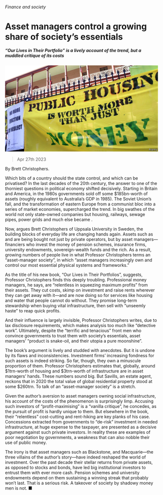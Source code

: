 ###### Finance and society

# Asset managers control a growing share of society’s essentials 

##### “Our Lives in Their Portfolio” is a lively account of the trend, but a muddled critique of its costs 

![image](images/20230429_CUP504.jpg) 

> Apr 27th 2023 

By Brett Christophers. 

Which bits of a country should the state control, and which can be privatised? In the last decades of the 20th century, the answer to one of the thorniest questions in political economy shifted decisively. Starting in Britain and America, in the 1980s governments sold off some $185bn-worth of assets (roughly equivalent to Australia’s GDP in 1985). The Soviet Union’s fall, and the transformation of eastern Europe from a communist bloc into a series of market economies, supercharged the trend. In big swathes of the world not only state-owned companies but housing, railways, sewage pipes, power grids and much else became .

Now, argues Brett Christophers of Uppsala University in Sweden, the building blocks of everyday life are changing hands again. Assets such as  and  are being bought not just by private operators, but by asset managers—financiers who invest the money of pension schemes, insurance firms, university endowments, sovereign-wealth funds and the rich. As a result, growing numbers of people live in what Professor Christophers terms an “asset-manager society”, in which “asset managers increasingly own and control our most essential physical systems and frameworks.”

As the title of his new book, “Our Lives in Their Portfolios”, suggests, Professor Christophers finds this deeply troubling. Professional money managers, he says, are “relentless in squeezing maximum profits” from their assets. They cut costs, skimp on investment and raise rents wherever they can get away with it—and are now doing so for services like housing and water that people cannot do without. They promise long-term stewardship when buying vital infrastructure, then sell with “unseemly haste” to reap quick profits. 

And their influence is largely invisible, Professor Christophers writes, due to lax disclosure requirements, which makes analysis too much like “detective work”. Ultimately, despite the “terrific and tenacious” front men who convince governments to trust them with society’s essentials, asset managers’ “product is snake-oil, and their utopia a pure moonshine”.

The book’s argument is lively and studded with anecdotes. But it is undone by its flaws and inconsistencies. Investment firms’ increasing fondness for such assets is indeed striking. So far, though, they own a minuscule proportion of them. Professor Christophers estimates that, globally, around $1trn-worth of housing and $3trn-worth of infrastructure are in asset managers’ hands. These numbers sound big. But Savills, an estate agent, reckons that in 2020 the total value of global residential property stood at some $260trn. To talk of an “asset-manager society” is a stretch.

Given the author’s aversion to asset managers owning social infrastructure, his account of the costs of the phenomenon is surprisingly limp. Accusing such investors of “profit-maximising” is a “vanilla critique”, he concedes, as the pursuit of profit is hardly unique to them. But elsewhere in the book, their “relentless” cost-cutting and rent-hiking are key planks of his case. Concessions extracted from governments to “de-risk” investment in needed infrastructure, at huge expense to the taxpayer, are presented as a decisive argument against such private investors. In reality these are examples of poor negotiation by governments, a weakness that can also nobble their use of public money.

The irony is that asset managers such as Blackstone,  and Macquarie—the three villains of the author’s story—have indeed reshaped the world of investment. Over the past decade their stellar returns from private assets, as opposed to stocks and bonds, have led big institutional investors to entrust them with ever more cash. Pension schemes and university endowments depend on them sustaining a winning streak that probably won’t last. That is a serious risk. A takeover of society by shadowy money men is not. ■


